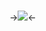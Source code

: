 # 
->![](https://cdn.discordapp.com/attachments/734261035049025617/1255903060903858298/0601f79d2024ff67e5829ca8cd8719bc-removebg-preview.png?ex=667ed25f&is=667d80df&hm=80daf709741ed61a0c38432b7048c35964b83811cfdaf28734e244f4797f23c6&)<-

